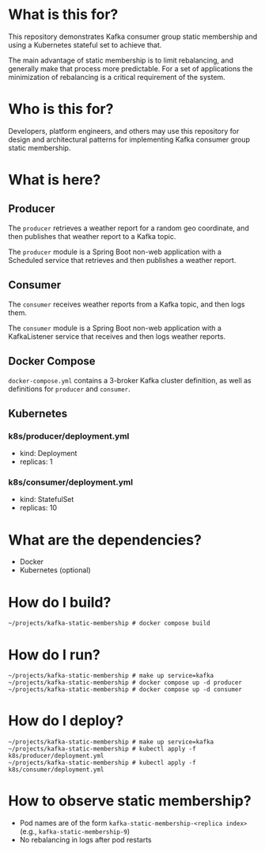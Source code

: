 # What is this for?

This repository demonstrates Kafka consumer group static membership and using a Kubernetes stateful set to achieve that.

The main advantage of static membership is to limit rebalancing, and generally make that process more predictable. For a
set of applications the minimization of rebalancing is a critical requirement of the system.

# Who is this for?

Developers, platform engineers, and others may use this repository for design and architectural patterns for
implementing Kafka consumer group static membership.

# What is here?

## Producer

The `producer` retrieves a weather report for a random geo coordinate, and then publishes that weather report to a Kafka
topic.

The `producer` module is a Spring Boot non-web application with a Scheduled service that retrieves and then publishes a
weather report.

## Consumer

The `consumer` receives weather reports from a Kafka topic, and then logs them.

The `consumer` module is a Spring Boot non-web application with a KafkaListener service that receives and then logs
weather reports.

## Docker Compose

`docker-compose.yml` contains a 3-broker Kafka cluster definition, as well as definitions for `producer` and `consumer`.

## Kubernetes

### k8s/producer/deployment.yml

- kind: Deployment
- replicas: 1

### k8s/consumer/deployment.yml

- kind: StatefulSet
- replicas: 10

# What are the dependencies?

- Docker
- Kubernetes (optional)

# How do I build?

```shell
~/projects/kafka-static-membership # docker compose build
```

# How do I run?

```shell
~/projects/kafka-static-membership # make up service=kafka
~/projects/kafka-static-membership # docker compose up -d producer
~/projects/kafka-static-membership # docker compose up -d consumer
```

# How do I deploy?

```shell
~/projects/kafka-static-membership # make up service=kafka
~/projects/kafka-static-membership # kubectl apply -f k8s/producer/deployment.yml
~/projects/kafka-static-membership # kubectl apply -f k8s/consumer/deployment.yml
```

# How to observe static membership?

- Pod names are of the form `kafka-static-membership-<replica index>` (e.g., `kafka-static-membership-9`)
- No rebalancing in logs after pod restarts